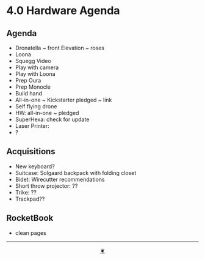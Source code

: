 # 4.0 Hardware Agenda

## Agenda

* Dronatella ~ front Elevation ~ roses
* Loona
* Squegg Video
* Play with camera
* Play with Loona
* Prep Oura
* Prep Monocle
* Build hand
* All-in-one ~ Kickstarter pledged ~ link
* Self flying drone
* HW: all-in-one ~ pledged
* SuperHexa: check for update
* Laser Printer: 
* ?

## Acquisitions

* New keyboard?
* Suitcase: Solgaard backpack with folding closet
* Bidet: Wirecutter recommendations
* Short throw projector: ??
* Trike: ??
* Trackpad??

## RocketBook

* clean pages

* * *

<center title="Hello! Click me to go up to the top"><a class="aDingbat" href="javascript:window.main.scrollTo(0,0);">❦</a></center>